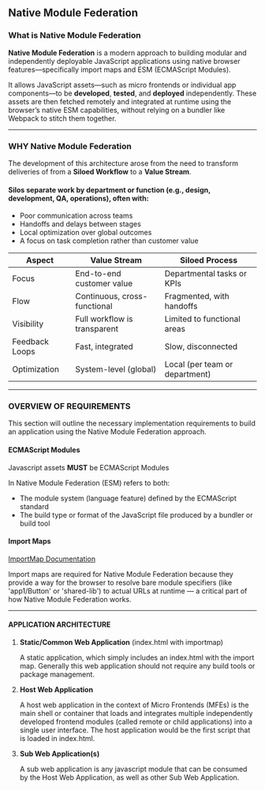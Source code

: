 ## Native Module Federation

### What is Native Module Federation

<b>Native Module Federation</b> is a modern approach to building modular and independently deployable JavaScript applications using native browser features—specifically import maps and ESM (ECMAScript Modules).

It allows JavaScript assets—such as micro frontends or individual app components—to be <b>developed</b>, <b>tested</b>, and <b>deployed</b> independently. These assets are then fetched remotely and integrated at runtime using the browser’s native ESM capabilities, without relying on a bundler like Webpack to stitch them together.

---

### WHY Native Module Federation

The development of this architecture arose from the need to transform deliveries of from a <b>Siloed Workflow</b> to a <b>Value Stream</b>.

#### Silos separate work by department or function (e.g., design, development, QA, operations), often with:
  -  Poor communication across teams
  -  Handoffs and delays between stages
  -  Local optimization over global outcomes
  -  A focus on task completion rather than customer value



| Aspect         | **Value Stream**             | **Siloed Process**             |
| -------------- | ---------------------------- | ------------------------------ |
| Focus          | End-to-end customer value    | Departmental tasks or KPIs     |
| Flow           | Continuous, cross-functional | Fragmented, with handoffs      |
| Visibility     | Full workflow is transparent | Limited to functional areas    |
| Feedback Loops | Fast, integrated             | Slow, disconnected             |
| Optimization   | System-level (global)        | Local (per team or department) |


---

### OVERVIEW OF REQUIREMENTS

This section will outline the necessary implementation requirements to build an application using the Native Module Federation approach.


#### ECMAScript Modules

  Javascript assets <b>MUST</b> be ECMAScript Modules

  In Native Module Federation (ESM) refers to both:
  
  - The module system (language feature) defined by the ECMAScript standard
  - The build type or format of the JavaScript file produced by a bundler or build tool
    

#### Import Maps

  [ImportMap Documentation](https://developer.mozilla.org/en-US/docs/Web/HTML/Reference/Elements/script/type/importmap)

  Import maps are required for Native Module Federation because they provide a way for the browser to resolve bare module specifiers (like 'app1/Button' or 'shared-lib') to actual URLs at runtime — a critical part of how Native Module Federation works.

---

#### APPLICATION ARCHITECTURE


1. <b>Static/Common Web Application</b> (index.html with importmap)</b>

    A static application, which simply includes an index.html with the import map. Generally this web application should not require any build tools or package management. 

    
2. <b>Host Web Application</b>

    A host web application in the context of Micro Frontends (MFEs) is the main shell or container that loads and integrates multiple independently developed     frontend modules (called remote or child applications) into a single user interface. The host application would be the first script that is loaded in index.html.
   

4. <b>Sub Web Application(s)</b>

    A sub web application is any javascript module that can be consumed by the Host Web Application, as well as other Sub Web Application.
   


<!--
### Introduction
Outline and instructions on how to implement native module federation
-->
<!--

**Here are some ideas to get you started:**

🙋‍♀️ A short introduction - what is your organization all about?
🌈 Contribution guidelines - how can the community get involved?
👩‍💻 Useful resources - where can the community find your docs? Is there anything else the community should know?
🍿 Fun facts - what does your team eat for breakfast?
🧙 Remember, you can do mighty things with the power of [Markdown](https://docs.github.com/github/writing-on-github/getting-started-with-writing-and-formatting-on-github/basic-writing-and-formatting-syntax)
-->
